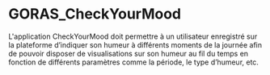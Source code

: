 # GORAS_CheckYourMood
L'application CheckYourMood doit permettre à un utilisateur enregistré sur la plateforme d’indiquer son humeur à différents moments de la journée afin de pouvoir disposer de visualisations sur son humeur au fil du temps en fonction de différents paramètres comme la période, le type d’humeur, etc.
